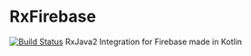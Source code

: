 # RxFirebase
[![Build Status](https://travis-ci.org/Atternatt/RxFirebase.svg?branch=master)](https://travis-ci.org/Atternatt/RxFirebase)
RxJava2 Integration for Firebase made in Kotlin
